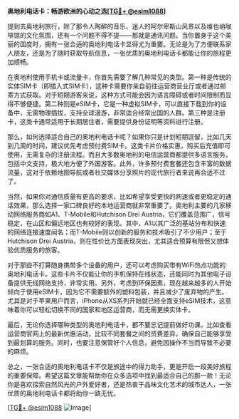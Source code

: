 **奥地利电话卡：畅游欧洲的心动之选[[TG💪+ @esim1088](https://t.me/s/esim1088)]**

提到去奥地利旅行，除了那令人陶醉的音乐、迷人的阿尔卑斯山风景以及维也纳咖啡馆的文化氛围，还有一个问题不得不提——那就是通讯问题。当你置身于这个美丽的国度时，拥有一张合适的奥地利电话卡显得尤为重要。无论是为了方便联系家人朋友，还是为了随时获取导航信息，一张优质的奥地利电话卡都能让你的旅程更加顺畅。

在奥地利使用手机卡或流量卡，你首先需要了解几种常见的类型。第一种是传统的实体SIM卡（即插入式SIM卡），这种卡需要你亲自前往运营商营业厅或者通过邮寄方式获取。对于短期游客来说，这种方式可能会因为语言障碍或者时间限制而显得不够便捷。第二种则是eSIM卡，它是一种虚拟SIM卡，可以直接下载到你的设备中，无需物理插拔，支持全球漫游，非常适合经常出国的人群。第三种是注册卡，这类卡通常适用于长期居住者，需要提供身份证明等资料进行注册。

那么，如何选择适合自己的奥地利电话卡呢？如果你只是计划短期逗留，比如几天到几周的时间，建议优先考虑预付费SIM卡。这类卡片价格实惠，购买后充值即可使用，无需复杂的注册流程。而且大多数奥地利的电信运营商都提供多语言服务，包括中文支持，极大地方便了外国游客。此外，许多预付费套餐还包含丰富的数据流量，这对于依赖地图导航或者社交媒体分享照片的现代旅行者来说再合适不过了。

当然，如果你对通信质量有更高的要求，比如希望享受更快的网速或者更稳定的通话效果，那么选择一家口碑良好的本地运营商就非常重要了。奥地利主要的几家移动网络服务商如A1、T-Mobile和Hutchison Drei Austria，它们覆盖范围广，信号稳定，在山区和偏远地区也有较好的表现。其中，A1以其广泛的基站分布和快速的网络连接速度闻名；而T-Mobile则以创新的服务和技术吸引了不少用户；至于Hutchison Drei Austria，则在性价比方面表现突出，尤其适合预算有限但又想体验优质服务的旅客。

对于那些不打算随身携带多个设备的用户，还可以考虑购买带有WiFi热点功能的奥地利电话卡。这些卡片不仅能让你的手机保持在线状态，还能同时为其他电子设备提供无线网络支持，非常实用。另外，考虑到环保因素，现在越来越多的人开始倾向于使用eSIM卡，因为它不需要额外的塑料包装，并且减少了废弃物的产生。尤其是对于苹果用户而言，iPhone从XS系列开始就已经全面支持eSIM技术，这意味着你可以轻松切换不同的国家和地区运营商，而无需更换实体卡。

最后，无论你选择哪种类型的奥地利电话卡，都不要忘记提前做好功课。比如查看运营商官网上的最新优惠活动，比较不同套餐之间的资费差异，确保自己能够享受到最划算的服务。同时，也要注意保管好个人信息，避免因操作不当而导致不必要的麻烦。

总之，一张合适的奥地利电话卡不仅是旅途中的得力助手，更是开启一段美好旅程的重要保障。希望这篇文章能帮助你在众多选项中找到最适合自己的那一款！无论你是喜欢探索自然风光的户外爱好者，还是热衷于品味文化艺术的城市达人，一张优质的奥地利电话卡都将助你一路无忧。

[[TG💪+ @esim1088](https://t.me/s/esim1088) ![Image](https://i.postimg.cc/4NQfJmqS/Snipaste-2025-05-13-00-14-12.png)]